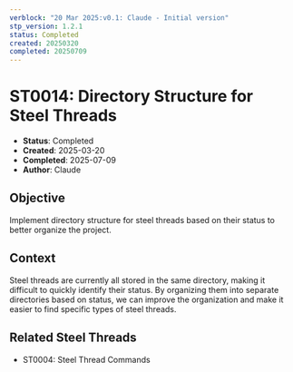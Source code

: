 ```yaml
---
verblock: "20 Mar 2025:v0.1: Claude - Initial version"
stp_version: 1.2.1
status: Completed
created: 20250320
completed: 20250709
---
```

# ST0014: Directory Structure for Steel Threads

- **Status**: Completed
- **Created**: 2025-03-20
- **Completed**: 2025-07-09
- **Author**: Claude

## Objective
Implement directory structure for steel threads based on their status to better organize the project.

## Context
Steel threads are currently all stored in the same directory, making it difficult to quickly identify their status. By organizing them into separate directories based on status, we can improve the organization and make it easier to find specific types of steel threads.

## Related Steel Threads
- ST0004: Steel Thread Commands
